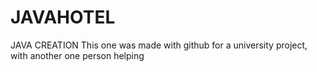 # JAVAHOTEL
JAVA CREATION
This one was made with github for a university project, with another one person helping
